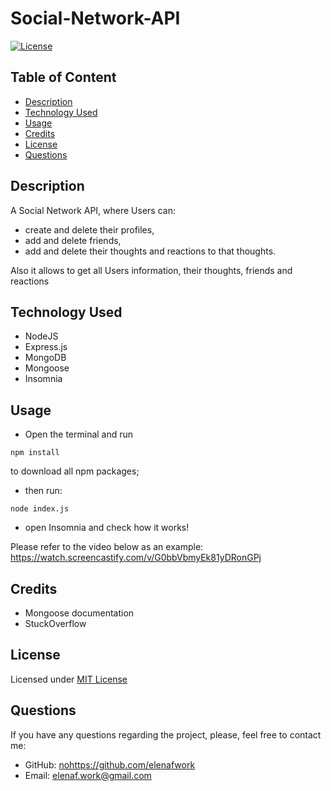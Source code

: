 # Social-Network-API
  
  
  [![License](https://img.shields.io/badge/License-MIT-yellow.svg)](https://opensource.org/licenses/MIT)

  ## Table of Content
  - [Description](#description)
  - [Technology Used](#technology)
  - [Usage](#usage)
  - [Credits](#credits)
  - [License](#license)
  - [Questions](#questions)

  ## Description
  A Social Network API, where Users can: 
  - create and delete their profiles, 
  - add and delete friends, 
  - add and delete their thoughts and reactions to that thoughts.

  Also it allows to get all Users information, their thoughts, friends and reactions
  
  ## Technology Used
  - NodeJS 
  - Express.js
  - MongoDB
  - Mongoose
  - Insomnia
  
  ## Usage
  - Open the terminal and run 
  ```
  npm install
  ```
  to download all npm packages;

  - then run:
  ```
  node index.js
  ```
  - open Insomnia and check how it works!

  Please refer to the video below as an example: https://watch.screencastify.com/v/G0bbVbmyEk81yDRonGPj
  
  
  ## Credits
  - Mongoose documentation
  - StuckOverflow

  ## License
  Licensed under [MIT License ](https://opensource.org/licenses/MIT)
 
  ## Questions
  If you have any questions regarding the project, please, feel free to contact me:
  - GitHub: [nohttps://github.com/elenafwork](https://github/nohttps://github.com/elenafwork)
  - Email: <elenaf.work@gmail.com>